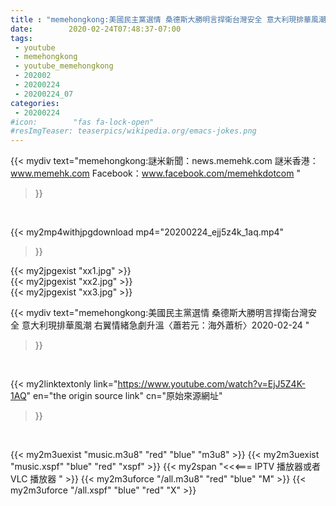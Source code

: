 ```yaml
---
title : "memehongkong:美國民主黨選情 桑德斯大勝明言捍衛台灣安全 意大利現排華風潮 右翼情緒急劇升溫〈蕭若元：海外蕭析〉2020-02-24 "
date:        2020-02-24T07:48:37-07:00
tags:
 - youtube
 - memehongkong
 - youtube_memehongkong
 - 202002
 - 20200224
 - 20200224_07
categories:
 - 20200224
#icon:        "fas fa-lock-open"
#resImgTeaser: teaserpics/wikipedia.org/emacs-jokes.png
---
```


{{< mydiv text="memehongkong:謎米新聞：news.memehk.com 謎米香港： www.memehk.com Facebook：www.facebook.com/memehkdotcom "
>}}
<br>


{{< my2mp4withjpgdownload mp4="20200224_ejj5z4k_1aq.mp4"
>}}

{{< my2jpgexist "xx1.jpg" >}}<br>
{{< my2jpgexist "xx2.jpg" >}}<br>
{{< my2jpgexist "xx3.jpg" >}}<br>



{{< mydiv text="memehongkong:美國民主黨選情 桑德斯大勝明言捍衛台灣安全 意大利現排華風潮 右翼情緒急劇升溫〈蕭若元：海外蕭析〉2020-02-24 "
>}}
<br>

{{< my2linktextonly link="https://www.youtube.com/watch?v=EjJ5Z4K-1AQ"
en="the origin source link" cn="原始來源網址"
>}}


<br>

{{< my2m3uexist "music.m3u8" "red"  "blue" "m3u8" >}} {{< my2m3uexist "music.xspf" "blue" "red"  "xspf" >}} {{< my2span "<<<=== IPTV 播放器或者 VLC 播放器 " >}} {{< my2m3uforce "/all.m3u8" "red"  "blue" "M" >}} {{< my2m3uforce "/all.xspf" "blue" "red"  "X" >}} 
